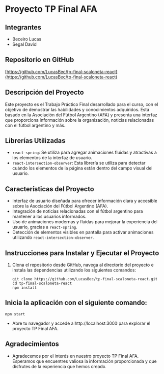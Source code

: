 # Proyecto TP Final AFA

## Integrantes

- Beceiro Lucas
- Segal David

## Repositorio en GitHub

[https://github.com/LucasBec/tp-final-scaloneta-react](https://github.com/LucasBec/tp-final-scaloneta-react)

## Descripción del Proyecto

Este proyecto es el Trabajo Práctico Final desarrollado para el curso, con el objetivo de demostrar las habilidades y conocimientos adquiridos. Está basado en la Asociación del Fútbol Argentino (AFA) y presenta una interfaz que proporciona información sobre la organización, noticias relacionadas con el fútbol argentino y más.

## Librerías Utilizadas

- `react-spring`: Se utiliza para agregar animaciones fluidas y atractivas a los elementos de la interfaz de usuario.
- `react-intersection-observer`: Esta librería se utiliza para detectar cuándo los elementos de la página están dentro del campo visual del usuario.

## Características del Proyecto

- Interfaz de usuario diseñada para ofrecer información clara y accesible sobre la Asociación del Fútbol Argentino (AFA).
- Integración de noticias relacionadas con el fútbol argentino para mantener a los usuarios informados.
- Uso de animaciones modernas y fluidas para mejorar la experiencia del usuario, gracias a `react-spring`.
- Detección de elementos visibles en pantalla para activar animaciones utilizando `react-intersection-observer`.

## Instrucciones para Instalar y Ejecutar el Proyecto

1. Clona el repositorio desde GitHub, navega al directorio del proyecto e instala las dependencias utilizando los siguientes comandos:
   
   ```shell
   git clone https://github.com/LucasBec/tp-final-scaloneta-react.git
   cd tp-final-scaloneta-react
   npm install 

## Inicia la aplicación con el siguiente comando:

    npm start

- Abre tu navegador y accede a http://localhost:3000 para explorar el proyecto TP Final AFA.

## Agradecimientos
- Agradecemos por el interés en nuestro proyecto TP Final AFA. Esperamos que encuentres valiosa la información proporcionada y que disfrutes de la experiencia que hemos creado.



